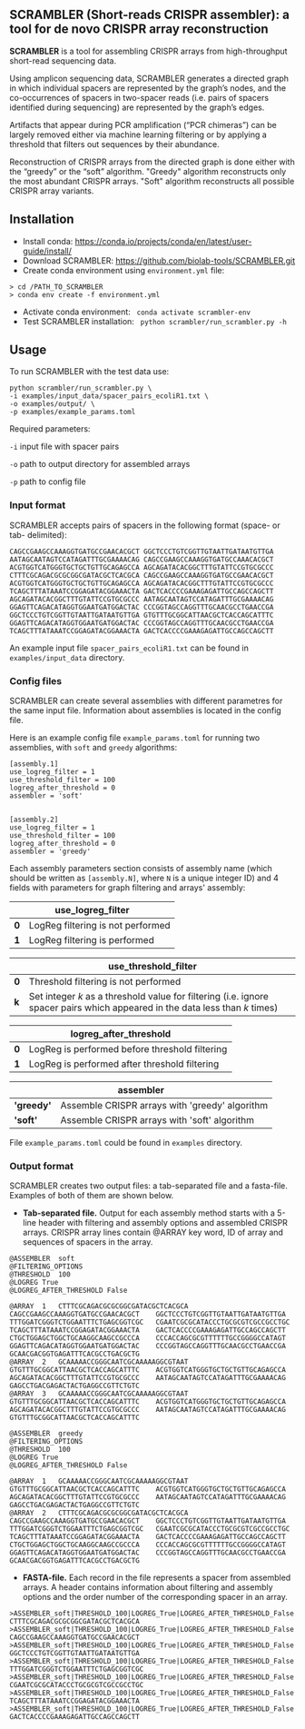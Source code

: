 ## SCRAMBLER (Short-reads CRISPR assembler): a tool for de novo CRISPR array reconstruction

**SCRAMBLER** is a tool for assembling CRISPR arrays from high-throughput short-read sequencing data.

Using amplicon sequencing data, SCRAMBLER generates a directed graph in which individual spacers are represented by the graph’s nodes, and the co-occurrences of spacers in two-spacer reads (i.e. pairs of spacers identified during sequencing) are represented by the graph’s edges. 

Artifacts that appear during PCR amplification (“PCR chimeras”) can be largely removed either via machine learning filtering or by applying a threshold that filters out sequences by their abundance.

Reconstruction of CRISPR arrays from the directed graph is done either with the “greedy” or the “soft” algorithm. "Greedy" algorithm reconstructs only the most abundant CRISPR arrays. "Soft" algorithm reconstructs all possible CRISPR array variants.


## Installation
* Install conda:
https://conda.io/projects/conda/en/latest/user-guide/install/
* Download SCRAMBLER:
https://github.com/biolab-tools/SCRAMBLER.git
* Create conda environment using `environment.yml` file:
```
> cd /PATH_TO_SCRAMBLER
> conda env create -f environment.yml
```
* Activate conda environment:
``` conda activate scrambler-env```
* Test SCRAMBLER installation:
``` python scrambler/run_scrambler.py -h```




## Usage
To run SCRAMBLER with the test data use:
``` 
python scrambler/run_scrambler.py \
-i examples/input_data/spacer_pairs_ecoliR1.txt \
-o examples/output/ \
-p examples/example_params.toml 
```
Required parameters:

`-i` input file with spacer pairs

`-o` path to output directory for assembled arrays

`-p` path to config file

### Input format
SCRAMBLER accepts pairs of spacers in the following format (space- or tab- delimited):
```
CAGCCGAAGCCAAAGGTGATGCCGAACACGCT GGCTCCCTGTCGGTTGTAATTGATAATGTTGA
AATAGCAATAGTCCATAGATTTGCGAAAACAG CAGCCGAAGCCAAAGGTGATGCCAAACACGCT
ACGTGGTCATGGGTGCTGCTGTTGCAGAGCCA AGCAGATACACGGCTTTGTATTCCGTGCGCCC
CTTTCGCAGACGCGCGGCGATACGCTCACGCA CAGCCGAAGCCAAAGGTGATGCCGAACACGCT
ACGTGGTCATGGGTGCTGCTGTTGCAGAGCCA AGCAGATACACGGCTTTGTATTCCGTGCGCCC
TCAGCTTTATAAATCCGGAGATACGGAAACTA GACTCACCCCGAAAGAGATTGCCAGCCAGCTT
AGCAGATACACGGCTTTGTATTCCGTGCGCCC AATAGCAATAGTCCATAGATTTGCGAAAACAG
GGAGTTCAGACATAGGTGGAATGATGGACTAC CCCGGTAGCCAGGTTTGCAACGCCTGAACCGA
GGCTCCCTGTCGGTTGTAATTGATAATGTTGA GTGTTTGCGGCATTAACGCTCACCAGCATTTC
GGAGTTCAGACATAGGTGGAATGATGGACTAC CCCGGTAGCCAGGTTTGCAACGCCTGAACCGA
TCAGCTTTATAAATCCGGAGATACGGAAACTA GACTCACCCCGAAAGAGATTGCCAGCCAGCTT
```
An example input file `spacer_pairs_ecoliR1.txt` can be found in `examples/input_data` directory.

### Config files
SCRAMBLER can create several assemblies with different parametres for the same input file. Information about assemblies is located in the config file. 

Here is an example config file `example_params.toml` for running two assemblies, with `soft` and `greedy` algorithms: 

```
[assembly.1]
use_logreg_filter = 1 
use_threshold_filter = 100
logreg_after_threshold = 0 
assembler = 'soft'


[assembly.2] 
use_logreg_filter = 1
use_threshold_filter = 100
logreg_after_threshold = 0
assembler = 'greedy'
```




Each assembly parameters section consists of assembly name (which should be written as `[assembly.N]`, where `N` is a unique integer ID) and 4 fields with parameters for graph filtering and arrays' assembly:

<table>
    <thead>
        <tr>
            <th colspan=2>use_logreg_filter</th>
        </tr>
    </thead>
    <tbody>
        <tr>
            <td style="font-weight:bold">0</td>
            <td>LogReg filtering is not performed</td>
        </tr>
        <tr>
            <td style="font-weight:bold">1</td>
            <td>LogReg filtering is performed</td>
        </tr>
    </tbody>
</table>

<table>
    <thead>
        <tr>
            <th colspan=2>use_threshold_filter</th>
        </tr>
    </thead>
    <tbody>
        <tr>
            <td style="font-weight:bold">0</td>
            <td>Threshold filtering is not performed</td>
        </tr>
        <tr>
            <td style="font-weight:bold">k</td>
            <td>Set integer <i>k</i> as a threshold value for filtering (i.e. ignore spacer pairs which appeared in the data less than <i>k</i> times)</td>
        </tr>
    </tbody>
</table>

<table>
    <thead>
        <tr>
            <th colspan=2>logreg_after_threshold</th>
        </tr>
    </thead>
    <tbody>
        <tr>
            <td style="font-weight:bold">0</td>
            <td>LogReg is performed before threshold filtering</td>
        </tr>
        <tr>
            <td style="font-weight:bold">1</td>
            <td>LogReg is performed after threshold filtering</td>
        </tr>
    </tbody>
</table>


<table>
    <thead>
        <tr>
            <th colspan=2>assembler</th>
        </tr>
    </thead>
    <tbody>
        <tr>
            <td style="font-weight:bold">'greedy'</td>
            <td>Assemble CRISPR arrays with 'greedy' algorithm </td>
        </tr>
        <tr>
            <td style="font-weight:bold">'soft'</td>
            <td>Assemble CRISPR arrays with 'soft' algorithm</td>
        </tr>
    </tbody>
</table>

File `example_params.toml` could be found in `examples` directory.
### Output format
SCRAMBLER creates two output files: a tab-separated file and a fasta-file. Examples of both of them are shown below.

* **Tab-separated file.**
Output for each assembly method starts with a 5-line header with filtering and assembly options and assembled CRISPR arrays. CRISPR array lines contain @ARRAY key word, ID of array and sequences of spacers in the array.
```
@ASSEMBLER	soft
@FILTERING_OPTIONS
@THRESHOLD	100
@LOGREG	True
@LOGREG_AFTER_THRESHOLD	False

@ARRAY	1	CTTTCGCAGACGCGCGGCGATACGCTCACGCA	CAGCCGAAGCCAAAGGTGATGCCGAACACGCT	GGCTCCCTGTCGGTTGTAATTGATAATGTTGA	TTTGGATCGGGTCTGGAATTTCTGAGCGGTCGC	CGAATCGCGCATACCCTGCGCGTCGCCGCCTGC	TCAGCTTTATAAATCCGGAGATACGGAAACTA	GACTCACCCCGAAAGAGATTGCCAGCCAGCTT	CTGCTGGAGCTGGCTGCAAGGCAAGCCGCCCA	CCCACCAGCGCGTTTTTTGCCGGGGCCATAGT	GGAGTTCAGACATAGGTGGAATGATGGACTAC	CCCGGTAGCCAGGTTTGCAACGCCTGAACCGA	GCAACGACGGTGAGATTTCACGCCTGACGCTG
@ARRAY	2	GCAAAAACCGGGCAATCGCAAAAAGGCGTAAT	GTGTTTGCGGCATTAACGCTCACCAGCATTTC	ACGTGGTCATGGGTGCTGCTGTTGCAGAGCCA	AGCAGATACACGGCTTTGTATTCCGTGCGCCC	AATAGCAATAGTCCATAGATTTGCGAAAACAG	GAGCCTGACGAGACTACTGAGGCCGTTCTGTC
@ARRAY	3	GCAAAAACCGGGCAATCGCAAAAAGGCGTAAT	GTGTTTGCGGCATTAACGCTCACCAGCATTTC	ACGTGGTCATGGGTGCTGCTGTTGCAGAGCCA	AGCAGATACACGGCTTTGTATTCCGTGCGCCC	AATAGCAATAGTCCATAGATTTGCGAAAACAG	GTGTTTGCGGCATTAACGCTCACCAGCATTTC

@ASSEMBLER	greedy
@FILTERING_OPTIONS
@THRESHOLD	100
@LOGREG	True
@LOGREG_AFTER_THRESHOLD	False

@ARRAY	1	GCAAAAACCGGGCAATCGCAAAAAGGCGTAAT	GTGTTTGCGGCATTAACGCTCACCAGCATTTC	ACGTGGTCATGGGTGCTGCTGTTGCAGAGCCA	AGCAGATACACGGCTTTGTATTCCGTGCGCCC	AATAGCAATAGTCCATAGATTTGCGAAAACAG	GAGCCTGACGAGACTACTGAGGCCGTTCTGTC
@ARRAY	2	CTTTCGCAGACGCGCGGCGATACGCTCACGCA	CAGCCGAAGCCAAAGGTGATGCCGAACACGCT	GGCTCCCTGTCGGTTGTAATTGATAATGTTGA	TTTGGATCGGGTCTGGAATTTCTGAGCGGTCGC	CGAATCGCGCATACCCTGCGCGTCGCCGCCTGC	TCAGCTTTATAAATCCGGAGATACGGAAACTA	GACTCACCCCGAAAGAGATTGCCAGCCAGCTT	CTGCTGGAGCTGGCTGCAAGGCAAGCCGCCCA	CCCACCAGCGCGTTTTTTGCCGGGGCCATAGT	GGAGTTCAGACATAGGTGGAATGATGGACTAC	CCCGGTAGCCAGGTTTGCAACGCCTGAACCGA	GCAACGACGGTGAGATTTCACGCCTGACGCTG
```
* **FASTA-file.**
Each record in the file represents a spacer from assembled arrays. A header contains information about filtering and assembly options and the order number of the corresponding spacer in an array.
```
>ASSEMBLER_soft|THRESHOLD_100|LOGREG_True|LOGREG_AFTER_THRESHOLD_False|ARRAY_1|SP_0
CTTTCGCAGACGCGCGGCGATACGCTCACGCA
>ASSEMBLER_soft|THRESHOLD_100|LOGREG_True|LOGREG_AFTER_THRESHOLD_False|ARRAY_1|SP_1
CAGCCGAAGCCAAAGGTGATGCCGAACACGCT
>ASSEMBLER_soft|THRESHOLD_100|LOGREG_True|LOGREG_AFTER_THRESHOLD_False|ARRAY_1|SP_2
GGCTCCCTGTCGGTTGTAATTGATAATGTTGA
>ASSEMBLER_soft|THRESHOLD_100|LOGREG_True|LOGREG_AFTER_THRESHOLD_False|ARRAY_1|SP_3
TTTGGATCGGGTCTGGAATTTCTGAGCGGTCGC
>ASSEMBLER_soft|THRESHOLD_100|LOGREG_True|LOGREG_AFTER_THRESHOLD_False|ARRAY_1|SP_4
CGAATCGCGCATACCCTGCGCGTCGCCGCCTGC
>ASSEMBLER_soft|THRESHOLD_100|LOGREG_True|LOGREG_AFTER_THRESHOLD_False|ARRAY_1|SP_5
TCAGCTTTATAAATCCGGAGATACGGAAACTA
>ASSEMBLER_soft|THRESHOLD_100|LOGREG_True|LOGREG_AFTER_THRESHOLD_False|ARRAY_1|SP_6
GACTCACCCCGAAAGAGATTGCCAGCCAGCTT
```
